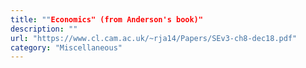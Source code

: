 ```yaml
---
title: ""Economics" (from Anderson's book)"
description: ""
url: "https://www.cl.cam.ac.uk/~rja14/Papers/SEv3-ch8-dec18.pdf"
category: "Miscellaneous"
---
```

